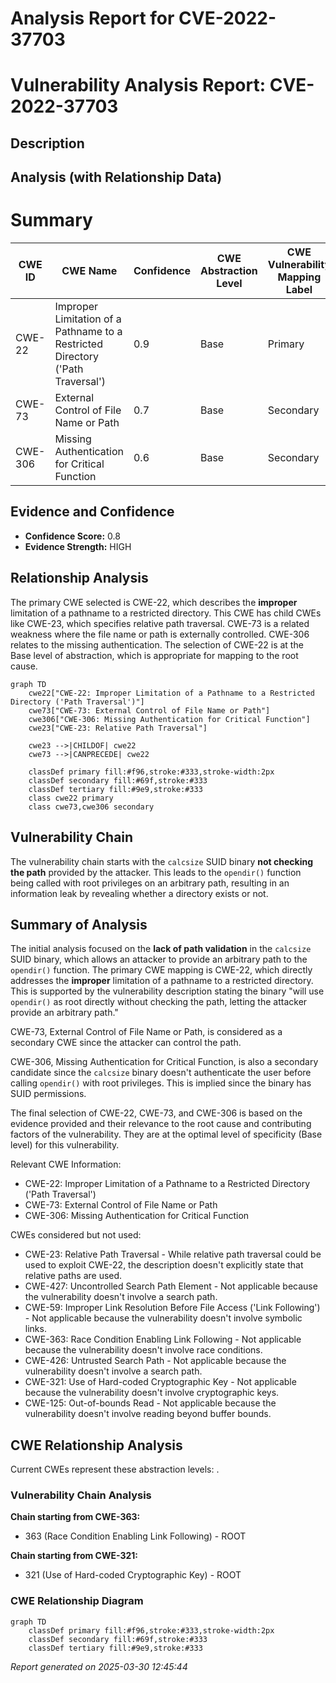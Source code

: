 # Analysis Report for CVE-2022-37703

# Vulnerability Analysis Report: CVE-2022-37703

## Description



## Analysis (with Relationship Data)

# Summary
| CWE ID | CWE Name | Confidence | CWE Abstraction Level | CWE Vulnerability Mapping Label | CWE-Vulnerability Mapping Notes |
|---|---|---|---|---|---|
| CWE-22 | Improper Limitation of a Pathname to a Restricted Directory ('Path Traversal') | 0.9 | Base | Primary | Allowed |
| CWE-73 | External Control of File Name or Path | 0.7 | Base | Secondary | Allowed |
| CWE-306 | Missing Authentication for Critical Function | 0.6 | Base | Secondary | Allowed |

## Evidence and Confidence

*   **Confidence Score:** 0.8
*   **Evidence Strength:** HIGH

## Relationship Analysis
The primary CWE selected is CWE-22, which describes the **improper** limitation of a pathname to a restricted directory. This CWE has child CWEs like CWE-23, which specifies relative path traversal. CWE-73 is a related weakness where the file name or path is externally controlled. CWE-306 relates to the missing authentication. The selection of CWE-22 is at the Base level of abstraction, which is appropriate for mapping to the root cause.

```mermaid
graph TD
    cwe22["CWE-22: Improper Limitation of a Pathname to a Restricted Directory ('Path Traversal')"]
    cwe73["CWE-73: External Control of File Name or Path"]
    cwe306["CWE-306: Missing Authentication for Critical Function"]
    cwe23["CWE-23: Relative Path Traversal"]

    cwe23 -->|CHILDOF| cwe22
    cwe73 -->|CANPRECEDE| cwe22
    
    classDef primary fill:#f96,stroke:#333,stroke-width:2px
    classDef secondary fill:#69f,stroke:#333
    classDef tertiary fill:#9e9,stroke:#333
    class cwe22 primary
    class cwe73,cwe306 secondary
```

## Vulnerability Chain
The vulnerability chain starts with the `calcsize` SUID binary **not checking the path** provided by the attacker. This leads to the `opendir()` function being called with root privileges on an arbitrary path, resulting in an information leak by revealing whether a directory exists or not.

## Summary of Analysis
The initial analysis focused on the **lack of path validation** in the `calcsize` SUID binary, which allows an attacker to provide an arbitrary path to the `opendir()` function. The primary CWE mapping is CWE-22, which directly addresses the **improper** limitation of a pathname to a restricted directory. This is supported by the vulnerability description stating the binary "will use `opendir()` as root directly without checking the path, letting the attacker provide an arbitrary path."

CWE-73, External Control of File Name or Path, is considered as a secondary CWE since the attacker can control the path.

CWE-306, Missing Authentication for Critical Function, is also a secondary candidate since the `calcsize` binary doesn't authenticate the user before calling `opendir()` with root privileges. This is implied since the binary has SUID permissions.

The final selection of CWE-22, CWE-73, and CWE-306 is based on the evidence provided and their relevance to the root cause and contributing factors of the vulnerability. They are at the optimal level of specificity (Base level) for this vulnerability.

Relevant CWE Information:
- CWE-22: Improper Limitation of a Pathname to a Restricted Directory ('Path Traversal')
- CWE-73: External Control of File Name or Path
- CWE-306: Missing Authentication for Critical Function

CWEs considered but not used:
- CWE-23: Relative Path Traversal - While relative path traversal could be used to exploit CWE-22, the description doesn't explicitly state that relative paths are used.
- CWE-427: Uncontrolled Search Path Element - Not applicable because the vulnerability doesn't involve a search path.
- CWE-59: Improper Link Resolution Before File Access ('Link Following') - Not applicable because the vulnerability doesn't involve symbolic links.
- CWE-363: Race Condition Enabling Link Following - Not applicable because the vulnerability doesn't involve race conditions.
- CWE-426: Untrusted Search Path - Not applicable because the vulnerability doesn't involve a search path.
- CWE-321: Use of Hard-coded Cryptographic Key - Not applicable because the vulnerability doesn't involve cryptographic keys.
- CWE-125: Out-of-bounds Read - Not applicable because the vulnerability doesn't involve reading beyond buffer bounds.


## CWE Relationship Analysis

Current CWEs represent these abstraction levels: .


### Vulnerability Chain Analysis

**Chain starting from CWE-363:**
- 363 (Race Condition Enabling Link Following) - ROOT


**Chain starting from CWE-321:**
- 321 (Use of Hard-coded Cryptographic Key) - ROOT



### CWE Relationship Diagram

```mermaid
graph TD
    classDef primary fill:#f96,stroke:#333,stroke-width:2px
    classDef secondary fill:#69f,stroke:#333
    classDef tertiary fill:#9e9,stroke:#333
```



*Report generated on 2025-03-30 12:45:44*
